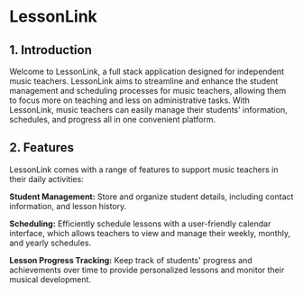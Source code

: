 # LessonLink

## 1. Introduction
Welcome to LessonLink, a full stack application designed for independent music teachers. LessonLink aims to streamline and enhance the student management and scheduling processes for music teachers, allowing them to focus more on teaching and less on administrative tasks. With LessonLink, music teachers can easily manage their students' information, schedules, and progress all in one convenient platform.

## 2. Features
LessonLink comes with a range of features to support music teachers in their daily activities:

**Student Management:** Store and organize student details, including contact information, and lesson history.

**Scheduling:** Efficiently schedule lessons with a user-friendly calendar interface, which allows teachers to view and manage their weekly, monthly, and yearly schedules.

**Lesson Progress Tracking:** Keep track of students' progress and achievements over time to provide personalized lessons and monitor their musical development.
